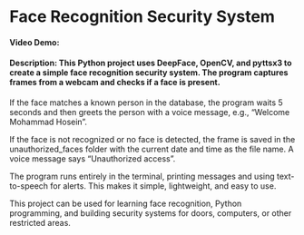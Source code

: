 # Face Recognition Security System

#### Video Demo:  <URL HERE>

#### Description: This Python project uses DeepFace, OpenCV, and pyttsx3 to create a simple face recognition security system. The program captures frames from a webcam and checks if a face is present.

If the face matches a known person in the database, the program waits 5 seconds and then greets the person with a voice message, e.g., “Welcome Mohammad Hosein”.

If the face is not recognized or no face is detected, the frame is saved in the unauthorized_faces folder with the current date and time as the file name. A voice message says “Unauthorized access”.

The program runs entirely in the terminal, printing messages and using text-to-speech for alerts. This makes it simple, lightweight, and easy to use.

This project can be used for learning face recognition, Python programming, and building security systems for doors, computers, or other restricted areas.
